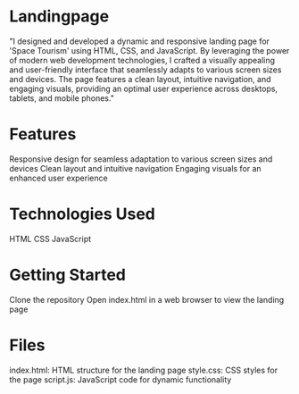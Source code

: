 # Landingpage
"I designed and developed a dynamic and responsive landing page for 'Space Tourism' using HTML, CSS, and JavaScript. By leveraging the power of modern web development technologies, I crafted a visually appealing and user-friendly interface that seamlessly adapts to various screen sizes and devices. The page features a clean layout, intuitive navigation, and engaging visuals, providing an optimal user experience across desktops, tablets, and mobile phones."

# Features

Responsive design for seamless adaptation to various screen sizes and devices
Clean layout and intuitive navigation
Engaging visuals for an enhanced user experience

# Technologies Used

HTML
CSS
JavaScript

# Getting Started

Clone the repository
Open index.html in a web browser to view the landing page

# Files

index.html: HTML structure for the landing page
style.css: CSS styles for the page
script.js: JavaScript code for dynamic functionality
